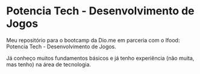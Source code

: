 
# Potencia Tech - Desenvolvimento de Jogos

Meu repositório para o bootcamp da Dio.me em parceria com o Ifood: Potencia Tech - Desenvolvimento de Jogos.

Já conheço muitos fundamentos básicos e já tenho experiência (não muita, mas tenho) na área de tecnologia.